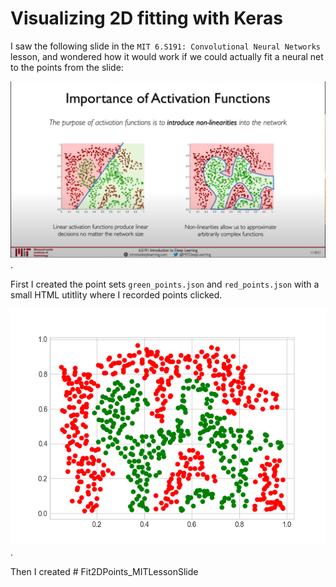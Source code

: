 # Visualizing 2D fitting with Keras

I saw the following slide in the `MIT 6.S191: Convolutional Neural Networks` lesson, and wondered how it would work if we could actually fit a neural net to the points from the slide:

![slide](slide.jpg "Slide").
	 
First I created the point sets `green_points.json` and `red_points.json` with a small HTML utitlity where I recorded points clicked.

![points](red_green.png "Slide").

Then I created # Fit2DPoints_MITLessonSlide
